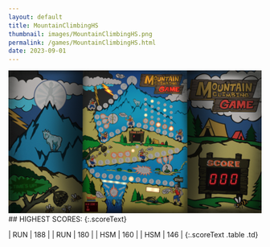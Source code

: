 ```yaml
---
layout: default
title: MountainClimbingHS
thumbnail: images/MountainClimbingHS.png
permalink: /games/MountainClimbingHS.html
date: 2023-09-01
---
```


<img src="../images/MountainClimbingHS.png" class="gameThumbnail img-fluid mx-auto align-middle">
## HIGHEST SCORES:
{:.scoreText}

| RUN | 188 | 
| RUN | 180 | 
| HSM | 160 | 
| HSM | 146 | 
{:.scoreText .table .td}
